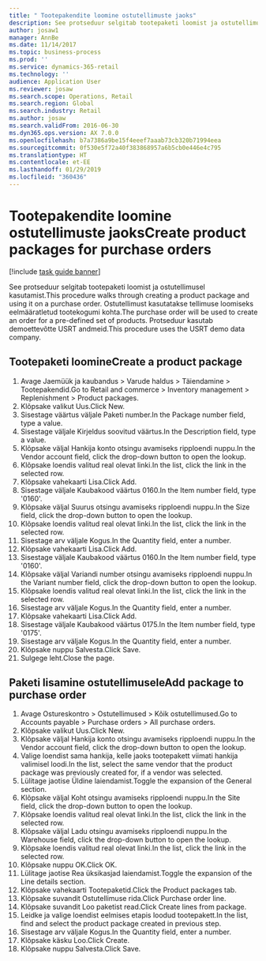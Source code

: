 ```yaml
---
title: " Tootepakendite loomine ostutellimuste jaoks"
description: See protseduur selgitab tootepaketi loomist ja ostutellimusel kasutamist.
author: josaw1
manager: AnnBe
ms.date: 11/14/2017
ms.topic: business-process
ms.prod: ''
ms.service: dynamics-365-retail
ms.technology: ''
audience: Application User
ms.reviewer: josaw
ms.search.scope: Operations, Retail
ms.search.region: Global
ms.search.industry: Retail
ms.author: josaw
ms.search.validFrom: 2016-06-30
ms.dyn365.ops.version: AX 7.0.0
ms.openlocfilehash: b7a7386a9be15f4eeef7aaab73cb320b71994eea
ms.sourcegitcommit: 0f530e5f72a40f383868957a6b5cb0e446e4c795
ms.translationtype: HT
ms.contentlocale: et-EE
ms.lasthandoff: 01/29/2019
ms.locfileid: "360436"
---
```

# <a name="create-product-packages-for-purchase-orders"></a><span data-ttu-id="6c6ab-103"> Tootepakendite loomine ostutellimuste jaoks</span><span class="sxs-lookup"><span data-stu-id="6c6ab-103">Create product packages for purchase orders</span></span>

[!include [task guide banner](../includes/task-guide-banner.md)]

<span data-ttu-id="6c6ab-104">See protseduur selgitab tootepaketi loomist ja ostutellimusel kasutamist.</span><span class="sxs-lookup"><span data-stu-id="6c6ab-104">This procedure walks through creating a product package and using it on a purchase order.</span></span> <span data-ttu-id="6c6ab-105">Ostutellimust kasutatakse tellimuse loomiseks eelmääratletud tootekogumi kohta.</span><span class="sxs-lookup"><span data-stu-id="6c6ab-105">The purchase order will be used to create an order for a pre-defined set of products.</span></span> <span data-ttu-id="6c6ab-106">Protseduur kasutab demoettevõtte USRT andmeid.</span><span class="sxs-lookup"><span data-stu-id="6c6ab-106">This procedure uses the USRT demo data company.</span></span>


## <a name="create-a-product-package"></a><span data-ttu-id="6c6ab-107">Tootepaketi loomine</span><span class="sxs-lookup"><span data-stu-id="6c6ab-107">Create a product package</span></span>
1. <span data-ttu-id="6c6ab-108">Avage Jaemüük ja kaubandus > Varude haldus > Täiendamine > Tootepakendid.</span><span class="sxs-lookup"><span data-stu-id="6c6ab-108">Go to Retail and commerce > Inventory management > Replenishment > Product packages.</span></span>
2. <span data-ttu-id="6c6ab-109">Klõpsake valikut Uus.</span><span class="sxs-lookup"><span data-stu-id="6c6ab-109">Click New.</span></span>
3. <span data-ttu-id="6c6ab-110">Sisestage väärtus väljale Paketi number.</span><span class="sxs-lookup"><span data-stu-id="6c6ab-110">In the Package number field, type a value.</span></span>
4. <span data-ttu-id="6c6ab-111">Sisestage väljale Kirjeldus soovitud väärtus.</span><span class="sxs-lookup"><span data-stu-id="6c6ab-111">In the Description field, type a value.</span></span>
5. <span data-ttu-id="6c6ab-112">Klõpsake väljal Hankija konto otsingu avamiseks ripploendi nuppu.</span><span class="sxs-lookup"><span data-stu-id="6c6ab-112">In the Vendor account field, click the drop-down button to open the lookup.</span></span>
6. <span data-ttu-id="6c6ab-113">Klõpsake loendis valitud real olevat linki.</span><span class="sxs-lookup"><span data-stu-id="6c6ab-113">In the list, click the link in the selected row.</span></span>
7. <span data-ttu-id="6c6ab-114">Klõpsake vahekaarti Lisa.</span><span class="sxs-lookup"><span data-stu-id="6c6ab-114">Click Add.</span></span>
8. <span data-ttu-id="6c6ab-115">Sisestage väljale Kaubakood väärtus 0160.</span><span class="sxs-lookup"><span data-stu-id="6c6ab-115">In the Item number field, type '0160'.</span></span>
9. <span data-ttu-id="6c6ab-116">Klõpsake väljal Suurus otsingu avamiseks ripploendi nuppu.</span><span class="sxs-lookup"><span data-stu-id="6c6ab-116">In the Size field, click the drop-down button to open the lookup.</span></span>
10. <span data-ttu-id="6c6ab-117">Klõpsake loendis valitud real olevat linki.</span><span class="sxs-lookup"><span data-stu-id="6c6ab-117">In the list, click the link in the selected row.</span></span>
11. <span data-ttu-id="6c6ab-118">Sisestage arv väljale Kogus.</span><span class="sxs-lookup"><span data-stu-id="6c6ab-118">In the Quantity field, enter a number.</span></span>
12. <span data-ttu-id="6c6ab-119">Klõpsake vahekaarti Lisa.</span><span class="sxs-lookup"><span data-stu-id="6c6ab-119">Click Add.</span></span>
13. <span data-ttu-id="6c6ab-120">Sisestage väljale Kaubakood väärtus 0160.</span><span class="sxs-lookup"><span data-stu-id="6c6ab-120">In the Item number field, type '0160'.</span></span>
14. <span data-ttu-id="6c6ab-121">Klõpsake väljal Variandi number otsingu avamiseks ripploendi nuppu.</span><span class="sxs-lookup"><span data-stu-id="6c6ab-121">In the Variant number field, click the drop-down button to open the lookup.</span></span>
15. <span data-ttu-id="6c6ab-122">Klõpsake loendis valitud real olevat linki.</span><span class="sxs-lookup"><span data-stu-id="6c6ab-122">In the list, click the link in the selected row.</span></span>
16. <span data-ttu-id="6c6ab-123">Sisestage arv väljale Kogus.</span><span class="sxs-lookup"><span data-stu-id="6c6ab-123">In the Quantity field, enter a number.</span></span>
17. <span data-ttu-id="6c6ab-124">Klõpsake vahekaarti Lisa.</span><span class="sxs-lookup"><span data-stu-id="6c6ab-124">Click Add.</span></span>
18. <span data-ttu-id="6c6ab-125">Sisestage väljale Kaubakood väärtus 0175.</span><span class="sxs-lookup"><span data-stu-id="6c6ab-125">In the Item number field, type '0175'.</span></span>
19. <span data-ttu-id="6c6ab-126">Sisestage arv väljale Kogus.</span><span class="sxs-lookup"><span data-stu-id="6c6ab-126">In the Quantity field, enter a number.</span></span>
20. <span data-ttu-id="6c6ab-127">Klõpsake nuppu Salvesta.</span><span class="sxs-lookup"><span data-stu-id="6c6ab-127">Click Save.</span></span>
21. <span data-ttu-id="6c6ab-128">Sulgege leht.</span><span class="sxs-lookup"><span data-stu-id="6c6ab-128">Close the page.</span></span>

## <a name="add-package-to-purchase-order"></a><span data-ttu-id="6c6ab-129">Paketi lisamine ostutellimusele</span><span class="sxs-lookup"><span data-stu-id="6c6ab-129">Add package to purchase order</span></span>
1. <span data-ttu-id="6c6ab-130">Avage Ostureskontro > Ostutellimused > Kõik ostutellimused.</span><span class="sxs-lookup"><span data-stu-id="6c6ab-130">Go to Accounts payable > Purchase orders > All purchase orders.</span></span>
2. <span data-ttu-id="6c6ab-131">Klõpsake valikut Uus.</span><span class="sxs-lookup"><span data-stu-id="6c6ab-131">Click New.</span></span>
3. <span data-ttu-id="6c6ab-132">Klõpsake väljal Hankija konto otsingu avamiseks ripploendi nuppu.</span><span class="sxs-lookup"><span data-stu-id="6c6ab-132">In the Vendor account field, click the drop-down button to open the lookup.</span></span>
4. <span data-ttu-id="6c6ab-133">Valige loendist sama hankija, kelle jaoks tootepakett viimati hankija valimisel loodi.</span><span class="sxs-lookup"><span data-stu-id="6c6ab-133">In the list, select the same vendor that the product package was previously created for, if a vendor was selected.</span></span>
5. <span data-ttu-id="6c6ab-134">Lülitage jaotise Üldine laiendamist.</span><span class="sxs-lookup"><span data-stu-id="6c6ab-134">Toggle the expansion of the General section.</span></span>
6. <span data-ttu-id="6c6ab-135">Klõpsake väljal Koht otsingu avamiseks ripploendi nuppu.</span><span class="sxs-lookup"><span data-stu-id="6c6ab-135">In the Site field, click the drop-down button to open the lookup.</span></span>
7. <span data-ttu-id="6c6ab-136">Klõpsake loendis valitud real olevat linki.</span><span class="sxs-lookup"><span data-stu-id="6c6ab-136">In the list, click the link in the selected row.</span></span>
8. <span data-ttu-id="6c6ab-137">Klõpsake väljal Ladu otsingu avamiseks ripploendi nuppu.</span><span class="sxs-lookup"><span data-stu-id="6c6ab-137">In the Warehouse field, click the drop-down button to open the lookup.</span></span>
9. <span data-ttu-id="6c6ab-138">Klõpsake loendis valitud real olevat linki.</span><span class="sxs-lookup"><span data-stu-id="6c6ab-138">In the list, click the link in the selected row.</span></span>
10. <span data-ttu-id="6c6ab-139">Klõpsake nuppu OK.</span><span class="sxs-lookup"><span data-stu-id="6c6ab-139">Click OK.</span></span>
11. <span data-ttu-id="6c6ab-140">Lülitage jaotise Rea üksikasjad laiendamist.</span><span class="sxs-lookup"><span data-stu-id="6c6ab-140">Toggle the expansion of the Line details section.</span></span>
12. <span data-ttu-id="6c6ab-141">Klõpsake vahekaarti Tootepaketid.</span><span class="sxs-lookup"><span data-stu-id="6c6ab-141">Click the Product packages tab.</span></span>
13. <span data-ttu-id="6c6ab-142">Klõpsake suvandit Ostutellimuse rida.</span><span class="sxs-lookup"><span data-stu-id="6c6ab-142">Click Purchase order line.</span></span>
14. <span data-ttu-id="6c6ab-143">Klõpsake suvandit Loo paketist read.</span><span class="sxs-lookup"><span data-stu-id="6c6ab-143">Click Create lines from package.</span></span>
15. <span data-ttu-id="6c6ab-144">Leidke ja valige loendist eelmises etapis loodud tootepakett.</span><span class="sxs-lookup"><span data-stu-id="6c6ab-144">In the list, find and select the product package created in previous step.</span></span>
16. <span data-ttu-id="6c6ab-145">Sisestage arv väljale Kogus.</span><span class="sxs-lookup"><span data-stu-id="6c6ab-145">In the Quantity field, enter a number.</span></span>
17. <span data-ttu-id="6c6ab-146">Klõpsake käsku Loo.</span><span class="sxs-lookup"><span data-stu-id="6c6ab-146">Click Create.</span></span>
18. <span data-ttu-id="6c6ab-147">Klõpsake nuppu Salvesta.</span><span class="sxs-lookup"><span data-stu-id="6c6ab-147">Click Save.</span></span>


